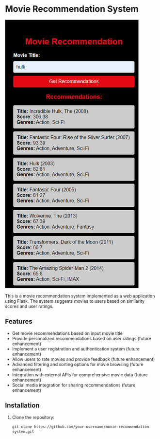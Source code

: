 # Movie Recommendation System

![Movie Recommender](movie.png)

This is a movie recommendation system implemented as a web application using Flask. The system suggests movies to users based on similarity scores and user ratings.



## Features

- Get movie recommendations based on input movie title
- Provide personalized recommendations based on user ratings (future enhancement)
- Implement a user registration and authentication system (future enhancement)
- Allow users to rate movies and provide feedback (future enhancement)
- Advanced filtering and sorting options for movie browsing (future enhancement)
- Integration with external APIs for comprehensive movie data (future enhancement)
- Social media integration for sharing recommendations (future enhancement)

## Installation

1. Clone the repository:

   ```shell
   git clone https://github.com/your-username/movie-recommendation-system.git
